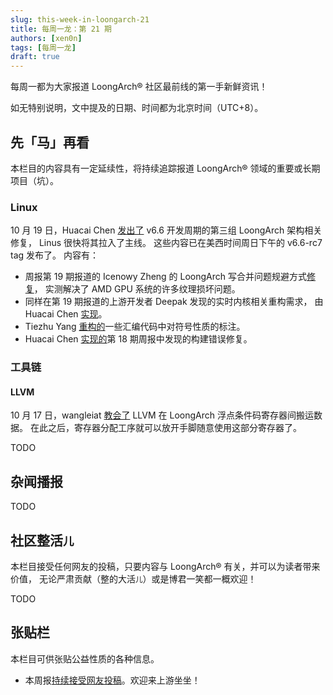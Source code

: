 ```yaml
---
slug: this-week-in-loongarch-21
title: 每周一龙：第 21 期
authors: [xen0n]
tags: [每周一龙]
draft: true
---
```


每周一都为大家报道 LoongArch&reg; 社区最前线的第一手新鲜资讯！

<!-- truncate -->

如无特别说明，文中提及的日期、时间都为北京时间（UTC+8）。

## 先「马」再看

本栏目的内容具有一定延续性，将持续追踪报道 LoongArch&reg; 领域的重要或长期项目（坑）。

### Linux

10 月 19 日，Huacai Chen [发出了](https://lore.kernel.org/loongarch/169774057661.20290.11492595041951746156.pr-tracker-bot@kernel.org/T/#m9facb0821a19108af3693a87dc0f603d6d9fa26f)
v6.6 开发周期的第三组 LoongArch 架构相关修复，
Linus 很快将其拉入了主线。
这些内容已在美西时间周日下午的 v6.6-rc7 tag 发布了。
内容有：

* 周报第 19 期报道的 Icenowy Zheng 的 LoongArch 写合并问题规避方式[修复](https://git.kernel.org/torvalds/c/278be83601dd1725d4732241f066d528e160a39d)，
  实测解决了 AMD GPU 系统的许多纹理损坏问题。
* 同样在第 19 期报道的上游开发者 Deepak 发现的实时内核相关重构需求，
  由 Huacai Chen [实现](https://git.kernel.org/torvalds/c/477a0ebec101359f49d92796e3b609857d564b52)。
* Tiezhu Yang [重构的](https://git.kernel.org/torvalds/c/00c2ca84c680f64b79b5e10a482ca435fd7d98ce)一些汇编代码中对符号性质的标注。
* Huacai Chen [实现的](https://git.kernel.org/torvalds/c/449c2756c2323c9e32b2a2fa9c8b59ce91b5819d)第
  18 期周报中发现的构建错误修复。


### 工具链

#### LLVM

10 月 17 日，wangleiat [教会了](https://github.com/llvm/llvm-project/pull/69300)
LLVM 在 LoongArch 浮点条件码寄存器间搬运数据。
在此之后，寄存器分配工序就可以放开手脚随意使用这部分寄存器了。

TODO

## 杂闻播报

TODO

## 社区整活<small>儿</small>

本栏目接受任何网友的投稿，只要内容与 LoongArch&reg; 有关，并可以为读者带来价值，
无论严肃贡献（整的大活<small>儿</small>）或是博君一笑都一概欢迎！

TODO

## 张贴栏

本栏目可供张贴公益性质的各种信息。

* 本周报[持续接受网友投稿][call-for-submissions]。欢迎来上游坐坐！

[call-for-submissions]: https://github.com/loongson-community/areweloongyet/issues/16
